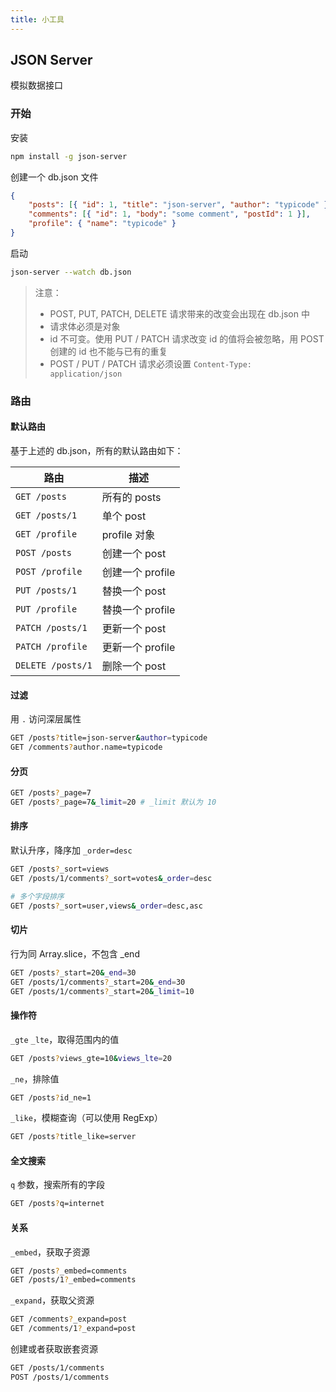```yaml
---
title: 小工具
---
```


## JSON Server

模拟数据接口

### 开始

安装

```bash
npm install -g json-server
```

创建一个 db.json 文件

```json
{
	"posts": [{ "id": 1, "title": "json-server", "author": "typicode" }],
	"comments": [{ "id": 1, "body": "some comment", "postId": 1 }],
	"profile": { "name": "typicode" }
}
```

启动

```bash
json-server --watch db.json
```

> 注意：
>
> - POST, PUT, PATCH, DELETE 请求带来的改变会出现在 db.json 中
> - 请求体必须是对象
> - id 不可变。使用 PUT / PATCH 请求改变 id 的值将会被忽略，用 POST 创建的 id 也不能与已有的重复
> - POST / PUT / PATCH 请求必须设置 `Content-Type: application/json`

### 路由

#### 默认路由

基于上述的 db.json，所有的默认路由如下：

| 路由              | 描述             |
| ----------------- | ---------------- |
| `GET /posts`      | 所有的 posts     |
| `GET /posts/1`    | 单个 post        |
| `GET /profile`    | profile 对象     |
| `POST /posts`     | 创建一个 post    |
| `POST /profile`   | 创建一个 profile |
| `PUT /posts/1`    | 替换一个 post    |
| `PUT /profile`    | 替换一个 profile |
| `PATCH /posts/1`  | 更新一个 post    |
| `PATCH /profile`  | 更新一个 profile |
| `DELETE /posts/1` | 删除一个 post    |

#### 过滤

用 `.` 访问深层属性

```bash
GET /posts?title=json-server&author=typicode
GET /comments?author.name=typicode
```

#### 分页

```bash
GET /posts?_page=7
GET /posts?_page=7&_limit=20 # _limit 默认为 10
```

#### 排序

默认升序，降序加 `_order=desc`

```bash
GET /posts?_sort=views
GET /posts/1/comments?_sort=votes&_order=desc

# 多个字段排序
GET /posts?_sort=user,views&_order=desc,asc
```

#### 切片

行为同 Array.slice，不包含 \_end

```bash
GET /posts?_start=20&_end=30
GET /posts/1/comments?_start=20&_end=30
GET /posts/1/comments?_start=20&_limit=10
```

#### 操作符

`_gte` `_lte`，取得范围内的值

```bash
GET /posts?views_gte=10&views_lte=20
```

`_ne`，排除值

```bash
GET /posts?id_ne=1
```

`_like`，模糊查询（可以使用 RegExp）

```bash
GET /posts?title_like=server
```

#### 全文搜索

`q` 参数，搜索所有的字段

```bash
GET /posts?q=internet
```

#### 关系

`_embed`，获取子资源

```bash
GET /posts?_embed=comments
GET /posts/1?_embed=comments
```

`_expand`，获取父资源

```bash
GET /comments?_expand=post
GET /comments/1?_expand=post
```

创建或者获取嵌套资源

```bash
GET /posts/1/comments
POST /posts/1/comments
```
